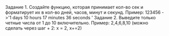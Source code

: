 Задание 1. Создайте функцию, которая принимает кол-во сек и форматирует их в кол-во дней, часов, минут и секунд.
Пример: 123456 ->'1 days 10 hours 17 minutes 36 seconds '
Задание 2. Выведите только четные числа от 1 до 10 включительно.
Пример: 2,4,6,8,10 (можно сделать через шаг +  2: х = 2, х+=2)
